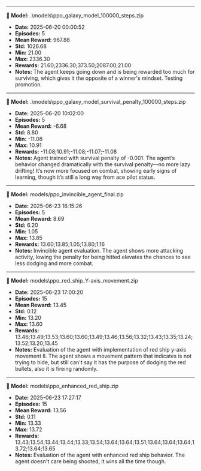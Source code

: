 
---
**🚀 Model:** .\models\ppo_galaxy_model_100000_steps.zip

- **Date:** 2025-06-20 00:00:52
- **Episodes:** 5
- **Mean Reward:** 967.88
- **Std:** 1026.68
- **Min:** 21.00
- **Max:** 2336.30
- **Rewards:** 21.60;2336.30;373.50;2087.00;21.00
- **Notes:** The agent keeps going down and is being rewarded too much for surviving, which gives it the opposite of a winner's mindset.
Testing promotion.


---
**🚀 Model:** .\models\ppo_galaxy_model_survival_penalty_100000_steps.zip

- **Date:** 2025-06-20 10:02:00
- **Episodes:** 5
- **Mean Reward:** -6.68
- **Std:** 8.80
- **Min:** -11.08
- **Max:** 10.91
- **Rewards:** -11.08;10.91;-11.08;-11.07;-11.08
- **Notes:** Agent trained with survival penalty of -0.001.
The agent’s behavior changed dramatically with the survival penalty—no more lazy drifting! It’s now more focused on combat, showing early signs of learning, though it’s still a long way from ace pilot status.


---
**🚀 Model:** models/ppo_invincible_agent_final.zip

- **Date:** 2025-06-23 16:15:26
- **Episodes:** 5
- **Mean Reward:** 8.69
- **Std:** 6.20
- **Min:** 1.05
- **Max:** 13.85
- **Rewards:** 13.60;13.85;1.05;13.80;1.16
- **Notes:** Invincible agent evaluation.
The agent shows more attacking activity, lowing the penalty for being hitted elevates the chances to see less dodging and more combat.


---
**🚀 Model:** models\ppo_red_ship_Y-axis_movement.zip

- **Date:** 2025-06-23 17:00:20
- **Episodes:** 15
- **Mean Reward:** 13.45
- **Std:** 0.12
- **Min:** 13.20
- **Max:** 13.60
- **Rewards:** 13.46;13.49;13.53;13.60;13.60;13.49;13.46;13.56;13.32;13.43;13.35;13.24;13.52;13.20;13.45
- **Notes:** Evaluation of the agent with implementation of red ship y-axis movement II.
The agent shows a movement pattern that indicates is not trying to hide, but still can't say it has the purpose of dodging the red bullets, also it is fireing randomly.


---
**🚀 Model:** models\ppo_enhanced_red_ship.zip

- **Date:** 2025-06-23 17:27:17
- **Episodes:** 15
- **Mean Reward:** 13.56
- **Std:** 0.11
- **Min:** 13.33
- **Max:** 13.72
- **Rewards:** 13.43;13.54;13.44;13.44;13.33;13.54;13.64;13.64;13.51;13.64;13.64;13.64;13.72;13.64;13.65
- **Notes:** Evaluation of the agent with enhanced red ship behavior.
The agent doesn't care being shooted, it wins all the time though.

